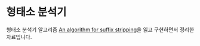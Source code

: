 # 형태소 분석기
형태소 분석기 알고리즘 [An algorithm for suffix stripping](http://tartarus.org/~martin/PorterStemmer/def.txt)을 읽고 구현하면서 정리한 자료입니다.
